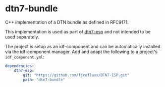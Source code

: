 # dtn7-bundle

C++ implementation of a DTN bundle as defined in RFC9171.

This implementation is used as part of [dtn7-esp](/dtn7-esp/..) and not intended to be used separately.

The project is setup as an idf-component and can be automatically installed via the idf-component manager.
Add and adapt the following to a project's `idf_component.yml`:
```yml
dependencies:
    dtn7-esp:
        git: "https://github.com/fjrefluxx/DTN7-ESP.git"
        path: "dtn7-bundle"
```

